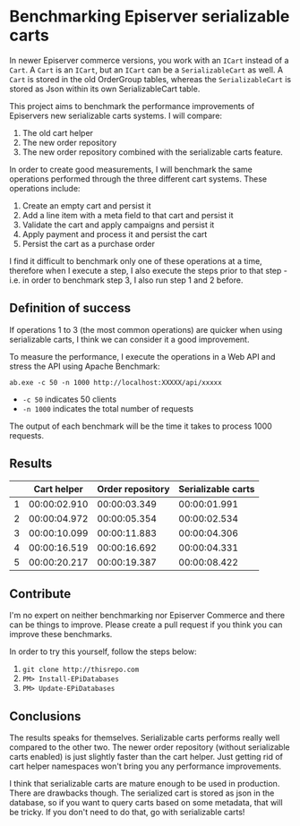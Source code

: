 # Benchmarking Episerver serializable carts #

In newer Episerver commerce versions, you work with an `ICart` instead of a `Cart`. A `Cart` is an `ICart`, but an `ICart` can be a `SerializableCart` as well. A `Cart` is stored in the old OrderGroup tables, whereas the `SerializableCart` is stored as Json within its own SerializableCart table.

This project aims to benchmark the performance improvements of Episervers new serializable carts systems. I will compare:

1. The old cart helper
2. The new order repository
3. The new order repository combined with the serializable carts feature.

In order to create good measurements, I will benchmark the same operations performed through the three different cart systems. These operations include:

1. Create an empty cart and persist it
2. Add a line item with a meta field to that cart and persist it
3. Validate the cart and apply campaigns and persist it
4. Apply payment and process it and persist the cart
5. Persist the cart as a purchase order

I find it difficult to benchmark only one of these operations at a time, therefore when I execute a step, I also execute the steps prior to that step - i.e. in order to benchmark step 3, I also run step 1 and 2 before.

## Definition of success ##

If operations 1 to 3 (the most common operations) are quicker when using serializable carts, I think we can consider it a good improvement.

To measure the performance, I execute the operations in a Web API and stress the API using Apache Benchmark:

`ab.exe -c 50 -n 1000 http://localhost:XXXXX/api/xxxxx`

* `-c 50` indicates 50 clients
* `-n 1000` indicates the total number of requests

The output of each benchmark will be the time it takes to process 1000 requests. 

## Results ##

|  | Cart helper | Order repository | Serializable carts |
|-----|---|---|---|
| 1 | 00:00:02.910 | 00:00:03.349 | 00:00:01.991 |
| 2 | 00:00:04.972 | 00:00:05.354 | 00:00:02.534 |
| 3 | 00:00:10.099 | 00:00:11.883 | 00:00:04.306 |
| 4 | 00:00:16.519 | 00:00:16.692 | 00:00:04.331 |
| 5 | 00:00:20.217 | 00:00:19.387 | 00:00:08.422 |

## Contribute ##

I'm no expert on neither benchmarking nor Episerver Commerce and there can be things to improve. Please create a pull request if you think you can improve these benchmarks.

In order to try this yourself, follow the steps below:

1. `git clone http://thisrepo.com`
2. `PM> Install-EPiDatabases`
3. `PM> Update-EPiDatabases`

## Conclusions ##

The results speaks for themselves. Serializable carts performs really well compared to the other two. The newer order repository (without serializable carts enabled) is just slightly faster than the cart helper. Just getting rid of cart helper namespaces won't bring you any performance improvements.

I think that serializable carts are mature enough to be used in production. There are drawbacks though. The serialized cart is stored as json in the database, so if you want to query carts based on some metadata, that will be tricky. If you don't need to do that, go with serializable carts!